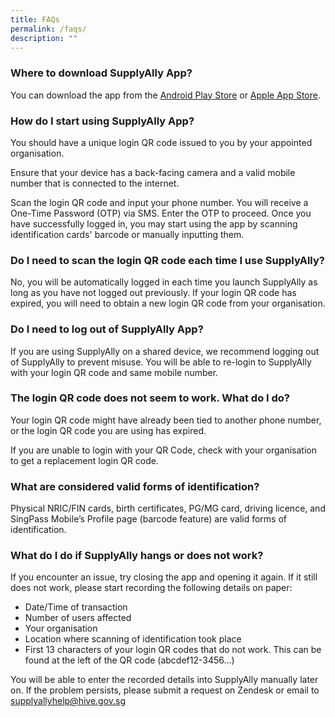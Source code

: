 ```yaml
---
title: FAQs
permalink: /faqs/
description: ""
---
```

### **Where to download SupplyAlly App?**
You can download the app from the [Android Play Store](https://play.google.com/store/apps/details?id=sg.gov.tech.musket&hl=en) or [Apple App Store](https://apps.apple.com/sg/app/supplyally/id1497126533). 

### **How do I start using SupplyAlly App?**
You should have a unique login QR code issued to you by your appointed organisation. 

Ensure that your device has a back-facing camera and a valid mobile number that is connected to the internet. 

Scan the login QR code and input your phone number. You will receive a One-Time Password (OTP) via SMS. Enter the OTP to proceed. Once you have successfully logged in, you may start using the app by scanning identification cards' barcode or manually inputting them.

### **Do I need to scan the login QR code each time I use SupplyAlly?**
No, you will be automatically logged in each time you launch SupplyAlly as long as you have not logged out previously. If your login QR code has expired, you will need to obtain a new login QR code from your organisation.

### **Do I need to log out of SupplyAlly App?**
If you are using SupplyAlly on a shared device, we recommend logging out of SupplyAlly to prevent misuse. You will be able to re-login to SupplyAlly with your login QR code and same mobile number.

### **The login QR code does not seem to work. What do I do?**
Your login QR code might have already been tied to another phone number, or the login QR code you are using has expired. 

If you are unable to login with your QR Code, check with your organisation to get a replacement login QR code. 


### **What are considered valid forms of identification?**
Physical NRIC/FIN cards, birth certificates, PG/MG card,  driving licence, and SingPass Mobile’s Profile page (barcode feature) are valid forms of identification. 

### **What do I do if SupplyAlly hangs or does not work?**
If you encounter an issue, try closing the app and opening it again. If it still does not work, please start recording the following details on paper:
* Date/Time of transaction
* Number of users affected
* Your organisation
* Location where scanning of identification took place
* First 13 characters of your login QR codes that do not work. This can be found at the left of the QR code (abcdef12-3456…)

You will be able to enter the recorded details into SupplyAlly manually later on. If the problem persists, please submit a request on Zendesk or email to [supplyallyhelp@hive.gov.sg](mailto:supplyallyhelp@hive.gov.sg)